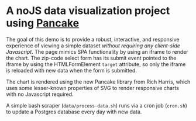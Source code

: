 # A noJS data visualization project using [Pancake](https://pancake-charts.surge.sh)

The goal of this demo is to provide a robust, interactive, and responsive experience of viewing a simple dataset _without requiring any client-side Javascript_. The page mimics SPA functionality by using an iframe to render the chart. The zip-code select form has its submit event pointed to the iframe by using the HTMLFormElement `target` attribute, so only the iframe is reloaded with new data when the form is submitted.

The chart is rendered using the new Pancake library from Rich Harris, which uses some lesser-known properties of SVG to render responsive charts with no Javascript required.

A simple bash scraper (`data/process-data.sh`) runs via a cron job (`cron.sh`) to update a Postgres database every day with new data.

